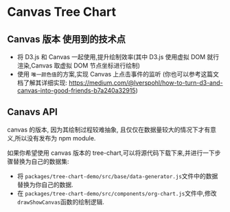 # Canvas Tree Chart

## Canvas 版本 使用到的技术点

- 将 D3.js 和 Canvas 一起使用,提升绘制效率(其中 D3.js 使用虚拟 DOM 就行渲染,Canvas 取虚拟 DOM 节点坐标进行绘制)
- 使用 `唯一颜色值`的方案,实现 Canvas 上点击事件的监听 (你也可以参考这篇文档了解其详细实现: https://medium.com/@lverspohl/how-to-turn-d3-and-canvas-into-good-friends-b7a240a32915)

## Canavs API

canvas 的版本, 因为其绘制过程较难抽象, 且仅仅在数据量较大的情况下才有意义,所以没有发布为 npm module.

如果你希望使用 canvas 版本的 tree-chart,可以将源代码下载下来,并进行一下步骤替换为自己的数据集:

- 将 `packages/tree-chart-demo/src/base/data-generator.js`文件中的数据替换为你自己的数据.
- 在 `packages/tree-chart-demo/src/components/org-chart.js`文件中,修改`drawShowCanvas`函数的绘制逻辑.
